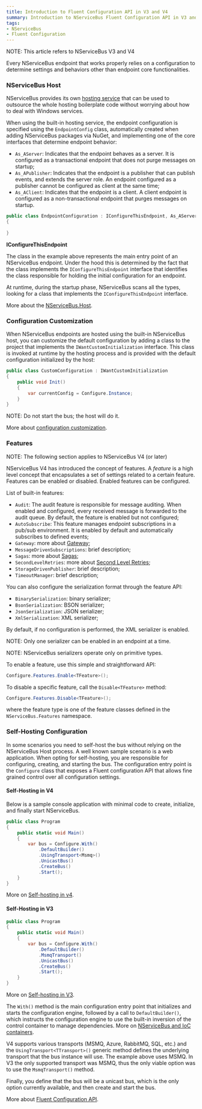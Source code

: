 ```yaml
---
title: Introduction to Fluent Configuration API in V3 and V4
summary: Introduction to NServiceBus Fluent Configuration API in V3 and V4
tags:
- NServiceBus
- Fluent Configuration
---
```


NOTE: This article refers to NServiceBus V3 and V4

Every NServiceBus endpoint that works properly relies on a configuration to determine settings and behaviors other than endpoint core functionalities.

### NServiceBus Host

NServiceBus provides its own [hosting service][1] that can be used to outsource the whole hosting boilerplate code without worrying about how to deal with Windows services.

When using the built-in hosting service, the endpoint configuration is specified using the `EndpointConfig` class, automatically created when adding NServiceBus packages via NuGet, and implementing one of the core interfaces that determine endpoint behavior:

* `As_AServer`: Indicates that the endpoint behaves as a server. It is configured as a transactional endpoint that does not purge messages on startup;
* `As_APublisher`: Indicates that the endpoint is a publisher that can publish events, and extends the server role. An endpoint configured as a publisher cannot be configured as client at the same time;
* `As_AClient`: Indicates that the endpoint is a client.  A client endpoint is configured as a non-transactional endpoint that purges messages on startup.

```c#
public class EndpointConfiguration : IConfigureThisEndpoint, As_AServer
{
	
}
```

**IConfigureThisEndpoint**

The class in the example above represents the main entry point of an NServiceBus endpoint. Under the hood this is determined by the fact that the class implements the `IConfigureThisEndpoint` interface that identifies the class responsible for holding the initial configuration for an endpoint.

At runtime, during the startup phase, NServiceBus scans all the types, looking for a class that implements the `IConfigureThisEndpoint` interface.

More about the [NServiceBus.Host](the-nservicebus-host).

### Configuration Customization

When NServiceBus endpoints are hosted using the built-in NServiceBus host, you can customize the default configuration by adding a class to the project that implements the `IWantCustomInitialization` interface. This class is invoked at runtime by the hosting process and is provided with the default configuration initialized by the host:

```c#
public class CustomConfiguration : IWantCustomInitialization
{
	public void Init()
	{
		var currentConfig = Configure.Instance;
	}
}
```

NOTE: Do not start the bus; the host will do it.

More about [configuration customization](customizing-nservicebus-configuration).

### Features 

NOTE: The following section applies to NServiceBus V4 (or later)

NServiceBus V4 has introduced the concept of features. A *feature* is a high level concept that encapsulates a set of settings related to a certain feature. Features can be enabled or disabled. Enabled features can be configured.

List of built-in features:

* `Audit`: The audit feature is responsible for message auditing. When enabled and configured, every received message is forwarded to the audit queue. By default, the feature is enabled but not configured;
* `AutoSubscribe`: This feature manages endpoint subscriptions in a pub/sub environment. It is enabled by default and  automatically subscribes to defined events;
* `Gateway`: more about [Gateway](introduction-to-the-gateway);
* `MessageDrivenSubscriptions`: brief description;
* `Sagas`: more about [Sagas](sagas-in-nservicebus);
* `SecondLevelRetries`: more about [Second Level Retries](second-level-retries);
* `StorageDrivenPublisher`: brief description;
* `TimeoutManager`: brief description;

You can also configure the serialization format through the feature API:

* `BinarySerialization`: binary serializer;
* `BsonSerialization`: BSON serializer;
* `JsonSerialization`: JSON serializer;
* `XmlSerialization`: XML serializer;

By default, if no configuration is performed, the XML serializer is enabled.

NOTE: Only one serializer can be enabled in an endpoint at a time.

NOTE: NServiceBus serializers operate only on primitive types.

To enable a feature, use this simple and straightforward API:

```c#
Configure.Features.Enable<TFeature>();
```

To disable a specific feature, call the `Disable<TFeature>` method:

```c#
Configure.Features.Disable<TFeature>();
```

where the feature type is one of the feature classes defined in the `NServiceBus.Features` namespace.

### Self-Hosting Configuration

In some scenarios you need to self-host the bus without relying on the NServiceBus Host process. A well known sample scenario is a web application. When opting for self-hosting, you are responsible for configuring, creating, and starting the bus.
The configuration entry point is the `Configure` class that exposes a Fluent configuration API that allows fine grained control over all configuration settings.

#### Self-Hosting in V4

Below is a sample console application with minimal code to create, initialize, and finally start NServiceBus.

```c#
public class Program
{
    public static void Main()
    {
        var bus = Configure.With()
	        .DefaultBuilder()
	        .UsingTransport<Msmq>()
	        .UnicastBus()
	        .CreateBus()
	        .Start();
	}
}
```

More on [Self-hosting in v4](hosting-nservicebus-in-your-own-process-v4.x).

#### Self-Hosting in V3

```c#
public class Program
{
    public static void Main()
    {
        var bus = Configure.With()
	        .DefaultBuilder()
	        .MsmqTransport()
	        .UnicastBus()
	        .CreateBus()
	        .Start();
	}
}
```

More on [Self-hosting in V3](hosting-nservicebus-in-your-own-process).

The `With()` method is the main configuration entry point that initializes and starts the configuration engine, followed by a call to `DefaultBuilder()`, which instructs the configuration engine to use the built-in inversion of the control container to manage dependencies. More on [NServiceBus and IoC containers](containers).

V4 supports various transports (MSMQ, Azure, RabbitMQ, SQL, etc.) and the `UsingTransport<TTransport>()` generic method defines the underlying transport that the bus instance will use. The example above uses MSMQ. In V3 the only supported transport was MSMQ, thus the only viable option was to use the `MsmqTransport()` method.

Finally, you define that the bus will be a unicast bus, which is the only option currently available, and then create and start the bus.

More about [Fluent Configuration API](fluent-config-api-v3-v4).

[1]: http://www.nuget.org/packages/NServiceBus.Host/ "NServiceBus Host NuGet package"
